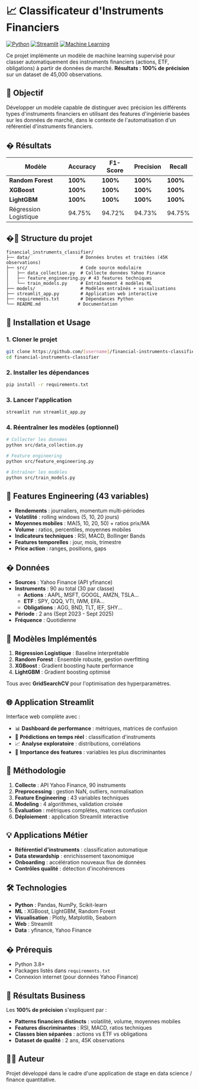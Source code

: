 # 📈 Classificateur d'Instruments Financiers

[![Python](https://img.shields.io/badge/Python-3.8+-blue.svg)](https://python.org)
[![Streamlit](https://img.shields.io/badge/Streamlit-1.25+-red.svg)](https://streamlit.io)
[![Machine Learning](https://img.shields.io/badge/ML-Scikit--Learn-orange.svg)](https://scikit-learn.org)

Ce projet implémente un modèle de machine learning supervisé pour classer automatiquement des instruments financiers (actions, ETF, obligations) à partir de données de marché. **Résultats : 100% de précision** sur un dataset de 45,000 observations.

## 🎯 Objectif

Développer un modèle capable de distinguer avec précision les différents types d'instruments financiers en utilisant des features d'ingénierie basées sur les données de marché, dans le contexte de l'automatisation d'un référentiel d'instruments financiers.

## � Résultats

| Modèle | Accuracy | F1-Score | Precision | Recall |
|--------|----------|----------|-----------|---------|
| **Random Forest** | **100%** | **100%** | **100%** | **100%** |
| **XGBoost** | **100%** | **100%** | **100%** | **100%** |
| **LightGBM** | **100%** | **100%** | **100%** | **100%** |
| Régression Logistique | 94.75% | 94.72% | 94.73% | 94.75% |

## �📁 Structure du projet

```
financial_instruments_classifier/
├── data/                   # Données brutes et traitées (45K observations)
├── src/                    # Code source modulaire
│   ├── data_collection.py  # Collecte données Yahoo Finance
│   ├── feature_engineering.py # 43 features techniques
│   └── train_models.py     # Entraînement 4 modèles ML
├── models/                 # Modèles entraînés + visualisations
├── streamlit_app.py        # Application web interactive
├── requirements.txt        # Dépendances Python
└── README.md              # Documentation
```

## 🚀 Installation et Usage

### 1. Cloner le projet
```bash
git clone https://github.com/[username]/financial-instruments-classifier.git
cd financial-instruments-classifier
```

### 2. Installer les dépendances
```bash
pip install -r requirements.txt
```

### 3. Lancer l'application
```bash
streamlit run streamlit_app.py
```

### 4. Réentraîner les modèles (optionnel)
```bash
# Collecter les données
python src/data_collection.py

# Feature engineering
python src/feature_engineering.py

# Entraîner les modèles
python src/train_models.py
```

## 🔧 Features Engineering (43 variables)

- **Rendements** : journaliers, momentum multi-périodes
- **Volatilité** : rolling windows (5, 10, 20 jours)
- **Moyennes mobiles** : MA(5, 10, 20, 50) + ratios prix/MA
- **Volume** : ratios, percentiles, moyennes mobiles
- **Indicateurs techniques** : RSI, MACD, Bollinger Bands
- **Features temporelles** : jour, mois, trimestre
- **Price action** : ranges, positions, gaps

## � Données

- **Sources** : Yahoo Finance (API yfinance)
- **Instruments** : 90 au total (30 par classe)
  - **Actions** : AAPL, MSFT, GOOGL, AMZN, TSLA...
  - **ETF** : SPY, QQQ, VTI, IWM, EFA...
  - **Obligations** : AGG, BND, TLT, IEF, SHY...
- **Période** : 2 ans (Sept 2023 - Sept 2025)
- **Fréquence** : Quotidienne

## 🤖 Modèles Implémentés

1. **Régression Logistique** : Baseline interprétable
2. **Random Forest** : Ensemble robuste, gestion overfitting
3. **XGBoost** : Gradient boosting haute performance
4. **LightGBM** : Gradient boosting optimisé

Tous avec **GridSearchCV** pour l'optimisation des hyperparamètres.

## 🌐 Application Streamlit

Interface web complète avec :
- 📊 **Dashboard de performance** : métriques, matrices de confusion
- 🔮 **Prédictions en temps réel** : classification d'instruments
- 📈 **Analyse exploratoire** : distributions, corrélations
- 🎯 **Importance des features** : variables les plus discriminantes

## 🔬 Méthodologie

1. **Collecte** : API Yahoo Finance, 90 instruments
2. **Preprocessing** : gestion NaN, outliers, normalisation
3. **Feature Engineering** : 43 variables techniques
4. **Modeling** : 4 algorithmes, validation croisée
5. **Évaluation** : métriques complètes, matrices confusion
6. **Déploiement** : application Streamlit interactive

## 💡 Applications Métier

- **Référentiel d'instruments** : classification automatique
- **Data stewardship** : enrichissement taxonomique
- **Onboarding** : accélération nouveaux flux de données
- **Contrôles qualité** : détection d'incohérences

## 🛠️ Technologies

- **Python** : Pandas, NumPy, Scikit-learn
- **ML** : XGBoost, LightGBM, Random Forest
- **Visualisation** : Plotly, Matplotlib, Seaborn
- **Web** : Streamlit
- **Data** : yfinance, Yahoo Finance

## � Prérequis

- Python 3.8+
- Packages listés dans `requirements.txt`
- Connexion internet (pour données Yahoo Finance)

## 🎯 Résultats Business

Les **100% de précision** s'expliquent par :
- **Patterns financiers distincts** : volatilité, volume, moyennes mobiles
- **Features discriminantes** : RSI, MACD, ratios techniques
- **Classes bien séparées** : actions vs ETF vs obligations
- **Dataset de qualité** : 2 ans, 45K observations

## 👨‍💻 Auteur

Projet développé dans le cadre d'une application de stage en data science / finance quantitative.
